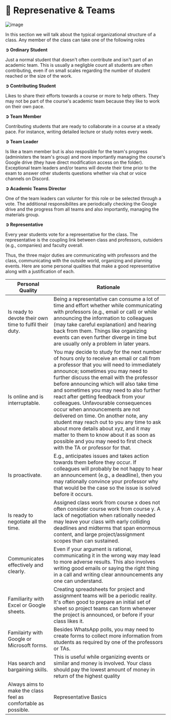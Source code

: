 # 👥 Represenative & Teams

![image](https://i.gifer.com/4APT.gif)

In this section we will talk about the typical organizational structure of a class. Any member of the class can take one of the following roles 

**➲ Ordinary Student**

Just a normal student that doesn't often contribute and isn't part of an academic team. This is usually a negligble count all students are often contributing, even if on small scales regarding the number of student reached or the size of the work.


**➲ Contributing Student**

Likes to share their efforts towards a course or more to help others. They may not be part of the course's academic team because they like to work on their own pace.

**➲ Team Member**

Contributing students that are ready to collaborate in a course at a steady pace. For instance, writing detailed lecture or study notes every week.

**➲ Team Leader**

Is like a team member but is also resposible for the team's progress (administers the team's group) and more importantly managing the course's Google drive (they have direct modification access on the folder). Exceptional team leaders and/or teams will devote their time prior to the exam to answer other students questions whether via chat or voice channels on Discord.

**➲ Academic Teams Director**

One of the team leaders can volunter for this role or be selected through a vote. The additional responsibilites are periodically checking the Google drive and the progress from all teams and also importantly, managing the materials group.

**➲ Representative**

Every year students vote for a representative for the class. The representative is the coupling link between class and professors, outsiders (e.g., companies) and faculty overall.

Thus, the three major duties are communicating with professors and the class, communicating with the outside world, organizing and planning events. Here are some personal qualities that make a good representative along with a justification of each.


| Personal Quality | Rationale |
|------------------|----------|
| Is ready to devote their own time to fulfil their duty.        | Being a representative can consume a lot of time and effort whether while communicating with professors (e.g., email or call) or while announcing the information to colleagues (may take careful explanation) and hearing back from them. Things like organizing events can even further diverge in time but are usually only a problem in later years.  |
| Is online and is interruptable.          | You may decide to study for the next number of hours only to receive an email or call from a professor that you will need to immediately announce; sometimes you may need to further discuss the email with the professor before announcing which will also take time and sometimes you may need to also further react after getting feedback from your colleagues. Unfavourable consequences occur when announcements are not delivered on time. On another note, any student may reach out to you any time to ask about more details about xyz, and it may matter to them to know about it as soon as possible and you may need to first check with the TA or professor for that. |
| Is proactivate.     | E.g., anticipates issues and takes action towards them before they occur. If colleagues will probably be not happy to hear an announcement (e.g., a deadline), then you may rationally convince your professor why that would be the case so the issue is solved before it occurs. |
| Is ready to negotiate all the time.       | Assigned class work from course x does not often consider course work from course y. A lack of negotiation when rationally needed may leave your class with early colliding deadlines and midterms that span enormous content, and large project/assignment scopes than can sustained. |
| Communicates effectively and clearly.       | Even if your argument is rational, communicating it in the wrong way may lead to more adverse results. This also involves writing good emails or saying the right thing in a call and writing clear announcements any one can understand. |
| Familiarity with Excel or Google sheets.       | Creating spreadsheets for project and assignment teams will be a periodic reality. It's often good to prepare an initial set of sheet so project teams can form whenever the project is announced, or before if your class likes it. |
| Familairty with Google or Microsoft forms.    |Besides WhatsApp polls, you may need to create forms to collect more information from students as required by one of the professors or TAs. |
|Has search and bargaining skills.         | This is useful while organizing events or similar and money is involved. Your class should pay the lowest amount of money in return of the highest quality |
| Always aims to make the class feel as comfortable as possible.       | Representative Basics |